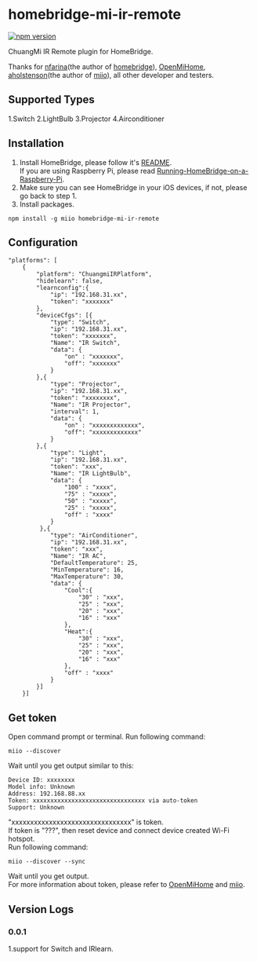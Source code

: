 # homebridge-mi-ir-remote
[![npm version](https://badge.fury.io/js/homebridge-mi-ir-remote.svg)](https://badge.fury.io/js/homebridge-mi-ir-remote)

ChuangMi IR Remote plugin for HomeBridge.   
   
Thanks for [nfarina](https://github.com/nfarina)(the author of [homebridge](https://github.com/nfarina/homebridge)), [OpenMiHome](https://github.com/OpenMiHome/mihome-binary-protocol), [aholstenson](https://github.com/aholstenson)(the author of [miio](https://github.com/aholstenson/miio)), all other developer and testers.   

## Supported Types
1.Switch
2.LightBulb
3.Projector
4.Airconditioner

## Installation
1. Install HomeBridge, please follow it's [README](https://github.com/nfarina/homebridge/blob/master/README.md).   
If you are using Raspberry Pi, please read [Running-HomeBridge-on-a-Raspberry-Pi](https://github.com/nfarina/homebridge/wiki/Running-HomeBridge-on-a-Raspberry-Pi).   
2. Make sure you can see HomeBridge in your iOS devices, if not, please go back to step 1.   
3. Install packages.   
```
npm install -g miio homebridge-mi-ir-remote
```
## Configuration
```
"platforms": [
    {
        "platform": "ChuangmiIRPlatform",
        "hidelearn": false,
        "learnconfig":{
            "ip": "192.168.31.xx",
            "token": "xxxxxxx"
        },
        "deviceCfgs": [{
            "type": "Switch",
            "ip": "192.168.31.xx",
            "token": "xxxxxxx",
            "Name": "IR Switch",
            "data": {
                "on" : "xxxxxxx",
                "off": "xxxxxxx"
            }
        },{
            "type": "Projector",
            "ip": "192.168.31.xx",
            "token": "xxxxxxxx",
            "Name": "IR Projector",
            "interval": 1,
            "data": {
                "on" : "xxxxxxxxxxxxx",
                "off": "xxxxxxxxxxxxx"
            }
        },{
            "type": "Light",
            "ip": "192.168.31.xx",
            "token": "xxx",
            "Name": "IR LightBulb",
            "data": {
                "100" : "xxxx",
                "75" : "xxxxx",
                "50" : "xxxxx",
                "25" : "xxxxx",
                "off" : "xxxx"
            }
         },{
            "type": "AirConditioner",
            "ip": "192.168.31.xx",
            "token": "xxx",
            "Name": "IR AC",
            "DefaultTemperature": 25,
            "MinTemperature": 16,
            "MaxTemperature": 30,
            "data": {
                "Cool":{
                    "30" : "xxx",
                    "25" : "xxx",
                    "20" : "xxx",
                    "16" : "xxx"
                },
                "Heat":{
                    "30" : "xxx",
                    "25" : "xxx",
                    "20" : "xxx",
                    "16" : "xxx"
                },
                "off" : "xxxx"
            }
        }]
    }]
```
## Get token
Open command prompt or terminal. Run following command:
```
miio --discover
```
Wait until you get output similar to this:
```
Device ID: xxxxxxxx   
Model info: Unknown   
Address: 192.168.88.xx   
Token: xxxxxxxxxxxxxxxxxxxxxxxxxxxxxxxx via auto-token   
Support: Unknown   
```
"xxxxxxxxxxxxxxxxxxxxxxxxxxxxxxxx" is token.   
If token is "???", then reset device and connect device created Wi-Fi hotspot.   
Run following command:   
```
miio --discover --sync
```
Wait until you get output.   
For more information about token, please refer to [OpenMiHome](https://github.com/OpenMiHome/mihome-binary-protocol) and [miio](https://github.com/aholstenson/miio).   
## Version Logs  
### 0.0.1
1.support for Switch and IRlearn.  
